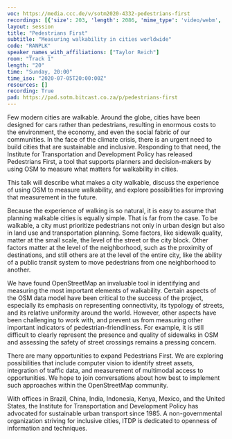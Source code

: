 ```yaml
---
voc: https://media.ccc.de/v/sotm2020-4332-pedestrians-first
recordings: [{'size': 203, 'length': 2086, 'mime_type': 'video/webm', 'language': 'eng', 'filename': 'sotm2020-4332-eng-Pedestrians_First_webm-hd.webm', 'state': 'new', 'folder': 'webm-hd', 'high_quality': True, 'width': 1920, 'height': 1080, 'updated_at': '2020-07-18T02:23:50.159+02:00', 'recording_url': 'https://cdn.media.ccc.de/events/sotm/2020/webm-hd/sotm2020-4332-eng-Pedestrians_First_webm-hd.webm', 'url': 'https://media.ccc.de/public/recordings/47610', 'event_url': 'https://media.ccc.de/public/events/353d3581-25e9-5b86-822d-3e37d4482da0', 'conference_url': 'https://media.ccc.de/public/conferences/sotm2020'}, {'size': 78, 'length': 2086, 'mime_type': 'video/webm', 'language': 'eng', 'filename': 'sotm2020-4332-eng-Pedestrians_First_webm-sd.webm', 'state': 'new', 'folder': 'webm-sd', 'high_quality': False, 'width': 720, 'height': 576, 'updated_at': '2020-07-18T02:12:41.492+02:00', 'recording_url': 'https://cdn.media.ccc.de/events/sotm/2020/webm-sd/sotm2020-4332-eng-Pedestrians_First_webm-sd.webm', 'url': 'https://media.ccc.de/public/recordings/47603', 'event_url': 'https://media.ccc.de/public/events/353d3581-25e9-5b86-822d-3e37d4482da0', 'conference_url': 'https://media.ccc.de/public/conferences/sotm2020'}, {'size': 64, 'length': 2086, 'mime_type': 'video/mp4', 'language': 'eng', 'filename': 'sotm2020-4332-eng-Pedestrians_First_sd.mp4', 'state': 'new', 'folder': 'h264-sd', 'high_quality': False, 'width': 720, 'height': 576, 'updated_at': '2020-07-18T02:07:10.801+02:00', 'recording_url': 'https://cdn.media.ccc.de/events/sotm/2020/h264-sd/sotm2020-4332-eng-Pedestrians_First_sd.mp4', 'url': 'https://media.ccc.de/public/recordings/47601', 'event_url': 'https://media.ccc.de/public/events/353d3581-25e9-5b86-822d-3e37d4482da0', 'conference_url': 'https://media.ccc.de/public/conferences/sotm2020'}, {'size': 31, 'length': 2086, 'mime_type': 'audio/mpeg', 'language': 'eng', 'filename': 'sotm2020-4332-eng-Pedestrians_First_mp3.mp3', 'state': 'new', 'folder': 'mp3', 'high_quality': False, 'width': 0, 'height': 0, 'updated_at': '2020-07-18T02:05:56.162+02:00', 'recording_url': 'https://cdn.media.ccc.de/events/sotm/2020/mp3/sotm2020-4332-eng-Pedestrians_First_mp3.mp3', 'url': 'https://media.ccc.de/public/recordings/47600', 'event_url': 'https://media.ccc.de/public/events/353d3581-25e9-5b86-822d-3e37d4482da0', 'conference_url': 'https://media.ccc.de/public/conferences/sotm2020'}, {'size': 158, 'length': 2086, 'mime_type': 'video/mp4', 'language': 'eng', 'filename': 'sotm2020-4332-eng-Pedestrians_First_hd.mp4', 'state': 'new', 'folder': 'h264-hd', 'high_quality': True, 'width': 1920, 'height': 1080, 'updated_at': '2020-07-17T22:28:57.881+02:00', 'recording_url': 'https://cdn.media.ccc.de/events/sotm/2020/h264-hd/sotm2020-4332-eng-Pedestrians_First_hd.mp4', 'url': 'https://media.ccc.de/public/recordings/47504', 'event_url': 'https://media.ccc.de/public/events/353d3581-25e9-5b86-822d-3e37d4482da0', 'conference_url': 'https://media.ccc.de/public/conferences/sotm2020'}]
layout: session
title: "Pedestrians First"
subtitle: "Measuring walkability in cities worldwide"
code: "RANPLK"
speaker_names_with_affiliations: ["Taylor Reich"]
room: "Track 1"
length: "20"
time: "Sunday, 20:00"
time_iso: "2020-07-05T20:00:00Z"
resources: []
recording: True
pad: https://pad.sotm.bitcast.co.za/p/pedestrians-first
---
```

Few modern cities are walkable. Around the globe, cities have been designed for cars rather than pedestrians, resulting in enormous costs to the environment, the economy, and even the social fabric of our communities. In the face of the climate crisis, there is an urgent need to build cities that are sustainable and inclusive. Responding to that need, the Institute for Transportation and Development Policy has released Pedestrians First, a tool that supports planners and decision-makers by using OSM to measure what matters for walkability in cities.

This talk will describe what makes a city walkable, discuss the experience of using OSM to measure walkability, and explore possibilities for improving that measurement in the future.

Because the experience of walking is so natural, it is easy to assume that planning walkable cities is equally simple. That is far from the case. To be walkable, a city must prioritize pedestrians not only in urban design but also in land use and transportation planning. Some factors, like sidewalk quality, matter at the small scale, the level of the street or the city block. Other factors matter at the level of the neighborhood, such as the proximity of destinations, and still others are at the level of the entire city, like the ability of a public transit system to move pedestrians from one neighborhood to another. 

We have found OpenStreetMap an invaluable tool in identifying and measuring the most important elements of walkability. Certain aspects of the OSM data model have been critical to the success of the project, especially its emphasis on representing connectivity, its typology of streets, and its relative uniformity around the world. However, other aspects have been challenging to work with, and prevent us from measuring other important indicators of pedestrian-friendliness. For example, it is still difficult to clearly represent the presence and quality of sidewalks in OSM and assessing the safety of street crossings remains a pressing concern.

There are many opportunities to expand Pedestrians First. We are exploring possibilities that include computer vision to identify street assets, integration of traffic data, and measurement of multimodal access to opportunities. We hope to join conversations about how best to implement such approaches within the OpenStreetMap community. 

With offices in Brazil, China, India, Indonesia, Kenya, Mexico, and the United States, the Institute for Transportation and Development Policy has advocated for sustainable urban transport since 1985. A non-governmental organization striving for inclusive cities, ITDP is dedicated to openness of information and techniques.
